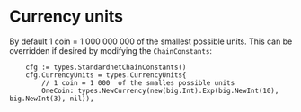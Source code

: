 # Currency units

By default 1 coin = 1 000 000 000 of the smallest possible units. 
This can be overridden if desired by modifying the `ChainConstants`:

```
    cfg := types.StandardnetChainConstants()
	cfg.CurrencyUnits = types.CurrencyUnits{
		// 1 coin = 1 000  of the smalles possible units
		OneCoin: types.NewCurrency(new(big.Int).Exp(big.NewInt(10), big.NewInt(3), nil)),
 ```

